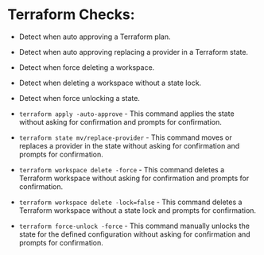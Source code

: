 # Terraform Checks:

- Detect when auto approving a Terraform plan.

- Detect when auto approving replacing a provider in a Terraform state.

- Detect when force deleting a workspace.

- Detect when deleting a workspace without a state lock.

- Detect when force unlocking a state.

* `terraform apply -auto-approve` - This command applies the state without asking for confirmation and prompts for confirmation.

* `terraform state mv/replace-provider` - This command moves or replaces a provider in the state without asking for confirmation and prompts for confirmation.

* `terraform workspace delete -force` - This command deletes a Terraform workspace without asking for confirmation and prompts for confirmation.

* `terraform workspace delete -lock=false` - This command deletes a Terraform workspace without a state lock and prompts for confirmation.

* `terraform force-unlock -force` - This command manually unlocks the state for the defined configuration without asking for confirmation and prompts for confirmation.
